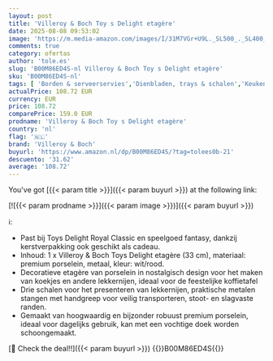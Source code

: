 ```yaml
---
layout: post
title: 'Villeroy & Boch Toy s Delight etagère'
date: 2025-08-08 09:53:02
image: 'https://m.media-amazon.com/images/I/31M7VGr+U9L._SL500_._SL400_.jpg'
comments: true
category: ofertas
author: 'tole.es'
slug: 'B00M86ED4S-nl Villeroy & Boch Toy s Delight etagère'
sku: 'B00M86ED4S-nl'
tags: [ 'Borden & serveerservies','Dienbladen, trays & schalen','Keuken & eetkamer','Serveerschalen','Serviesgoed','Serviesgoed & serveerbestek','Wonen & keuken','villeroy & boch','🇳🇱', ]
actualPrice: 108.72 EUR
currency: EUR
price: 108.72
comparePrice: 159.0 EUR
prodname: 'Villeroy & Boch Toy s Delight etagère'
country: 'nl'
flag: '🇳🇱'
brand: 'Villeroy & Boch'
buyurl: 'https://www.amazon.nl/dp/B00M86ED4S/?tag=tolees0b-21'
descuento: '31.62'
average: '108.72'
---
```


You've got [{{< param title >}}]({{< param buyurl >}}) at the following link:

[![{{< param prodname >}}]({{< param image >}})]({{< param buyurl >}})

ℹ️:

- Past bij Toys Delight Royal Classic en speelgoed fantasy, dankzij kerstverpakking ook geschikt als cadeau.
- Inhoud: 1 x Villeroy & Boch Toys Delight etagère (33 cm), materiaal: premium porselein, metaal, kleur: wit/rood.
- Decoratieve etagère van porselein in nostalgisch design voor het maken van koekjes en andere lekkernijen, ideaal voor de feestelijke koffietafel
- Drie schalen voor het presenteren van lekkernijen, praktische metalen stangen met handgreep voor veilig transporteren, stoot- en slagvaste randen.
- Gemaakt van hoogwaardig en bijzonder robuust premium porselein, ideaal voor dagelijks gebruik, kan met een vochtige doek worden schoongemaakt.

[🛒 Check the deal!!]({{< param buyurl >}})
{{<world>}}B00M86ED4S{{</world>}}

